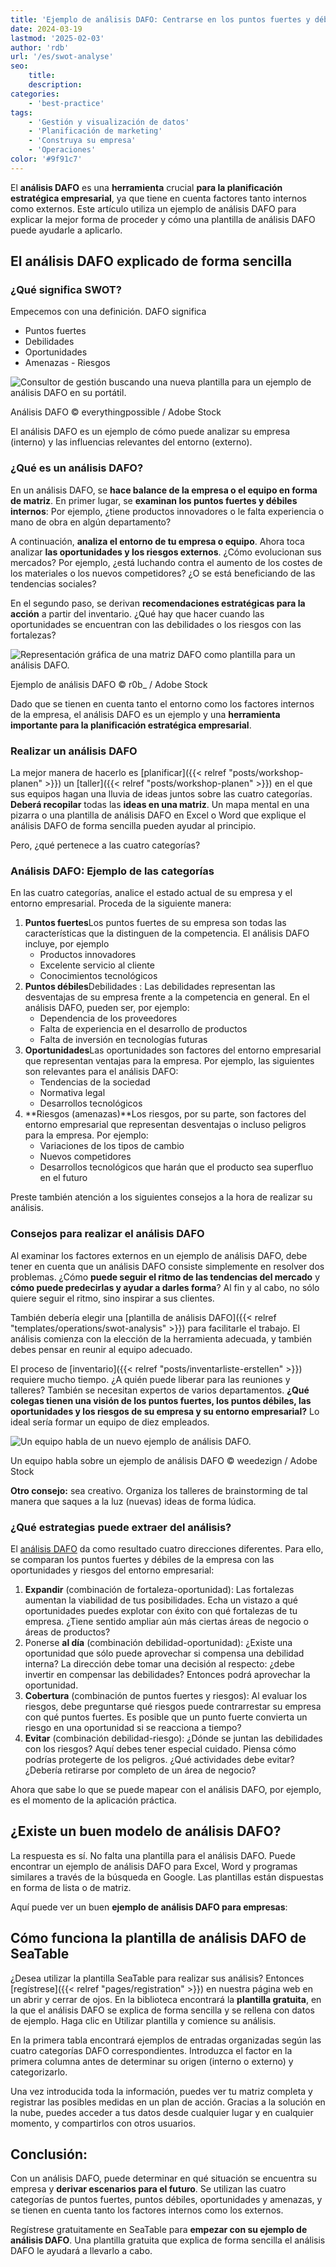 ```yaml
---
title: 'Ejemplo de análisis DAFO: Centrarse en los puntos fuertes y débiles internos'
date: 2024-03-19
lastmod: '2025-02-03'
author: 'rdb'
url: '/es/swot-analyse'
seo:
    title:
    description:
categories:
    - 'best-practice'
tags:
    - 'Gestión y visualización de datos'
    - 'Planificación de marketing'
    - 'Construya su empresa'
    - 'Operaciones'
color: '#9f91c7'
---
```


El **análisis DAFO** es una **herramienta** crucial **para la planificación estratégica empresarial**, ya que tiene en cuenta factores tanto internos como externos. Este artículo utiliza un ejemplo de análisis DAFO para explicar la mejor forma de proceder y cómo una plantilla de análisis DAFO puede ayudarle a aplicarlo.

## El análisis DAFO explicado de forma sencilla

### ¿Qué significa SWOT?

Empecemos con una definición. DAFO significa

- Puntos fuertes
- Debilidades
- Oportunidades
- Amenazas - Riesgos

![Consultor de gestión buscando una nueva plantilla para un ejemplo de análisis DAFO en su portátil.](Swot-Analyse-Template_AdobeStock_213201297_bearbeitet.jpg)

Análisis DAFO © everythingpossible / Adobe Stock

El análisis DAFO es un ejemplo de cómo puede analizar su empresa (interno) y las influencias relevantes del entorno (externo).

### ¿Qué es un análisis DAFO?

En un análisis DAFO, se **hace balance de la empresa o el equipo en forma de matriz**. En primer lugar, se **examinan los puntos fuertes y débiles internos**: Por ejemplo, ¿tiene productos innovadores o le falta experiencia o mano de obra en algún departamento?

A continuación, **analiza el entorno de tu empresa o equipo**. Ahora toca analizar **las oportunidades y los riesgos externos**. ¿Cómo evolucionan sus mercados? Por ejemplo, ¿está luchando contra el aumento de los costes de los materiales o los nuevos competidores? ¿O se está beneficiando de las tendencias sociales?

En el segundo paso, se derivan **recomendaciones estratégicas para la acción** a partir del inventario. ¿Qué hay que hacer cuando las oportunidades se encuentran con las debilidades o los riesgos con las fortalezas?

![Representación gráfica de una matriz DAFO como plantilla para un análisis DAFO.](Swot-Analyse-template_AdobeStock_41600134_bearbeitet-711x474.jpg)

Ejemplo de análisis DAFO © r0b\_ / Adobe Stock

Dado que se tienen en cuenta tanto el entorno como los factores internos de la empresa, el análisis DAFO es un ejemplo y una **herramienta importante para la planificación estratégica empresarial**.

### Realizar un análisis DAFO

La mejor manera de hacerlo es [planificar]({{< relref "posts/workshop-planen" >}}) un [taller]({{< relref "posts/workshop-planen" >}}) en el que sus equipos hagan una lluvia de ideas juntos sobre las cuatro categorías. **Deberá recopilar** todas las **ideas en una matriz**. Un mapa mental en una pizarra o una plantilla de análisis DAFO en Excel o Word que explique el análisis DAFO de forma sencilla pueden ayudar al principio.

Pero, ¿qué pertenece a las cuatro categorías?

### Análisis DAFO: Ejemplo de las categorías

En las cuatro categorías, analice el estado actual de su empresa y el entorno empresarial. Proceda de la siguiente manera:

1. **Puntos fuertes**Los puntos fuertes de su empresa son todas las características que la distinguen de la competencia. El análisis DAFO incluye, por ejemplo
    - Productos innovadores
    - Excelente servicio al cliente
    - Conocimientos tecnológicos
2. **Puntos débiles**Debilidades : Las debilidades representan las desventajas de su empresa frente a la competencia en general. En el análisis DAFO, pueden ser, por ejemplo:
    - Dependencia de los proveedores
    - Falta de experiencia en el desarrollo de productos
    - Falta de inversión en tecnologías futuras
3. **Oportunidades**Las oportunidades son factores del entorno empresarial que representan ventajas para la empresa. Por ejemplo, las siguientes son relevantes para el análisis DAFO:
    - Tendencias de la sociedad
    - Normativa legal
    - Desarrollos tecnológicos
4. **Riesgos (amenazas)**Los riesgos, por su parte, son factores del entorno empresarial que representan desventajas o incluso peligros para la empresa. Por ejemplo:
    - Variaciones de los tipos de cambio
    - Nuevos competidores
    - Desarrollos tecnológicos que harán que el producto sea superfluo en el futuro

Preste también atención a los siguientes consejos a la hora de realizar su análisis.

### Consejos para realizar el análisis DAFO

Al examinar los factores externos en un ejemplo de análisis DAFO, debe tener en cuenta que un análisis DAFO consiste simplemente en resolver dos problemas. ¿Cómo **puede seguir el ritmo de las tendencias del mercado** y **cómo puede predecirlas y ayudar a darles forma**? Al fin y al cabo, no sólo quiere seguir el ritmo, sino inspirar a sus clientes.

También debería elegir una [plantilla de análisis DAFO]({{< relref "templates/operations/swot-analysis" >}}) para facilitarle el trabajo. El análisis comienza con la elección de la herramienta adecuada, y también debes pensar en reunir al equipo adecuado.

El proceso de [inventario]({{< relref "posts/inventarliste-erstellen" >}}) requiere mucho tiempo. ¿A quién puede liberar para las reuniones y talleres? También se necesitan expertos de varios departamentos. **¿Qué colegas tienen una visión de los puntos fuertes, los puntos débiles, las oportunidades y los riesgos de su empresa y su entorno empresarial?** Lo ideal sería formar un equipo de diez empleados.

![Un equipo habla de un nuevo ejemplo de análisis DAFO.](Swot-Analyse-Template_AdobeStock_284656559_bearbeitet-711x474.jpg)

Un equipo habla sobre un ejemplo de análisis DAFO © weedezign / Adobe Stock

**Otro consejo:** sea creativo. Organiza los talleres de brainstorming de tal manera que saques a la luz (nuevas) ideas de forma lúdica.

### ¿Qué estrategias puede extraer del análisis?

El [análisis DAFO](https://de.wikipedia.org/wiki/SWOT-Analyse) da como resultado cuatro direcciones diferentes. Para ello, se comparan los puntos fuertes y débiles de la empresa con las oportunidades y riesgos del entorno empresarial:

1. **Expandir** (combinación de fortaleza-oportunidad): Las fortalezas aumentan la viabilidad de tus posibilidades. Echa un vistazo a qué oportunidades puedes explotar con éxito con qué fortalezas de tu empresa. ¿Tiene sentido ampliar aún más ciertas áreas de negocio o áreas de productos?
2. Ponerse **al día** (combinación debilidad-oportunidad): ¿Existe una oportunidad que sólo puede aprovechar si compensa una debilidad interna? La dirección debe tomar una decisión al respecto: ¿debe invertir en compensar las debilidades? Entonces podrá aprovechar la oportunidad.
3. **Cobertura** (combinación de puntos fuertes y riesgos): Al evaluar los riesgos, debe preguntarse qué riesgos puede contrarrestar su empresa con qué puntos fuertes. Es posible que un punto fuerte convierta un riesgo en una oportunidad si se reacciona a tiempo?
4. **Evitar** (combinación debilidad-riesgo): ¿Dónde se juntan las debilidades con los riesgos? Aquí debes tener especial cuidado. Piensa cómo podrías protegerte de los peligros. ¿Qué actividades debe evitar? ¿Debería retirarse por completo de un área de negocio?

Ahora que sabe lo que se puede mapear con el análisis DAFO, por ejemplo, es el momento de la aplicación práctica.

## ¿Existe un buen modelo de análisis DAFO?

La respuesta es sí. No falta una plantilla para el análisis DAFO. Puede encontrar un ejemplo de análisis DAFO para Excel, Word y programas similares a través de la búsqueda en Google. Las plantillas están dispuestas en forma de lista o de matriz.

Aquí puede ver un buen **ejemplo de análisis DAFO para empresas**:

## Cómo funciona la plantilla de análisis DAFO de SeaTable

¿Desea utilizar la plantilla SeaTable para realizar sus análisis? Entonces [regístrese]({{< relref "pages/registration" >}}) en nuestra página web en un abrir y cerrar de ojos. En la biblioteca encontrará la **plantilla gratuita**, en la que el análisis DAFO se explica de forma sencilla y se rellena con datos de ejemplo. Haga clic en Utilizar plantilla y comience su análisis.

En la primera tabla encontrará ejemplos de entradas organizadas según las cuatro categorías DAFO correspondientes. Introduzca el factor en la primera columna antes de determinar su origen (interno o externo) y categorizarlo.

Una vez introducida toda la información, puedes ver tu matriz completa y registrar las posibles medidas en un plan de acción. Gracias a la solución en la nube, puedes acceder a tus datos desde cualquier lugar y en cualquier momento, y compartirlos con otros usuarios.

## Conclusión:

Con un análisis DAFO, puede determinar en qué situación se encuentra su empresa y **derivar escenarios para el futuro**. Se utilizan las cuatro categorías de puntos fuertes, puntos débiles, oportunidades y amenazas, y se tienen en cuenta tanto los factores internos como los externos.

Regístrese gratuitamente en SeaTable para **empezar con su ejemplo de análisis DAFO**. Una plantilla gratuita que explica de forma sencilla el análisis DAFO le ayudará a llevarlo a cabo.
